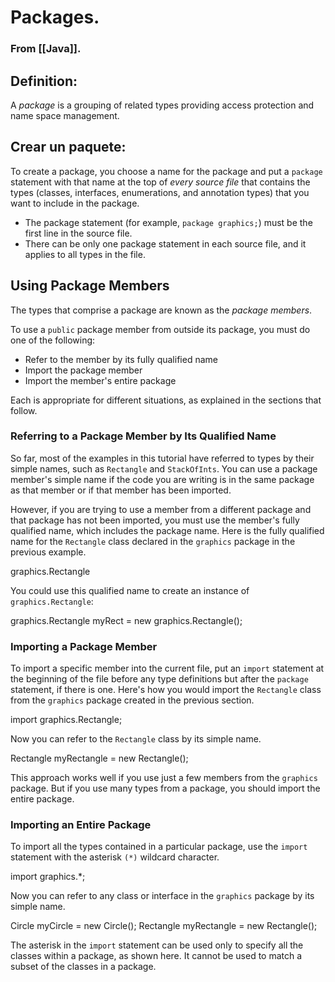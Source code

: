 # Packages.
### From [[Java]].

## Definition: 
A _package_ is a grouping of related types providing access protection and name space management. 

## Crear un paquete:
To create a package, you choose a name for the package and put a `package` statement with that name at the top of _every source file_ that contains the types (classes, interfaces, enumerations, and annotation types) that you want to include in the package.

- The package statement (for example, `package graphics;`) must be the first line in the source file. 
- There can be only one package statement in each source file, and it applies to all types in the file.

## Using Package Members

The types that comprise a package are known as the _package members_.

To use a `public` package member from outside its package, you must do one of the following:

-   Refer to the member by its fully qualified name
-   Import the package member
-   Import the member's entire package

Each is appropriate for different situations, as explained in the sections that follow.

### Referring to a Package Member by Its Qualified Name

So far, most of the examples in this tutorial have referred to types by their simple names, such as `Rectangle` and `StackOfInts`. You can use a package member's simple name if the code you are writing is in the same package as that member or if that member has been imported.

However, if you are trying to use a member from a different package and that package has not been imported, you must use the member's fully qualified name, which includes the package name. Here is the fully qualified name for the `Rectangle` class declared in the `graphics` package in the previous example.

graphics.Rectangle

You could use this qualified name to create an instance of `graphics.Rectangle`:

graphics.Rectangle myRect = new graphics.Rectangle();


### Importing a Package Member

To import a specific member into the current file, put an `import` statement at the beginning of the file before any type definitions but after the `package` statement, if there is one. Here's how you would import the `Rectangle` class from the `graphics` package created in the previous section.

import graphics.Rectangle;

Now you can refer to the `Rectangle` class by its simple name.

Rectangle myRectangle = new Rectangle();

This approach works well if you use just a few members from the `graphics` package. But if you use many types from a package, you should import the entire package.

### Importing an Entire Package

To import all the types contained in a particular package, use the `import` statement with the asterisk `(*)` wildcard character.

import graphics.*;

Now you can refer to any class or interface in the `graphics` package by its simple name.

Circle myCircle = new Circle();
Rectangle myRectangle = new Rectangle();

The asterisk in the `import` statement can be used only to specify all the classes within a package, as shown here. It cannot be used to match a subset of the classes in a package.